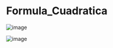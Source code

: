 # Formula_Cuadratica

![image](https://user-images.githubusercontent.com/19364556/199247002-c865253c-2874-4fc1-91f0-034b277b9506.png)

![image](https://user-images.githubusercontent.com/19364556/199247122-e6997abe-7108-4d03-9697-d70c455e10ba.png)
